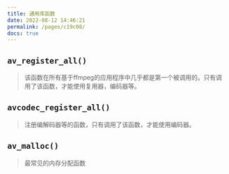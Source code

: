 ```yaml
---
title: 通用库函数
date: 2022-08-12 14:46:21
permalink: /pages/c19c08/
docs: true
---
```

## `av_register_all()`

> 该函数在所有基于ffmpeg的应用程序中几乎都是第一个被调用的。只有调用了该函数，才能使用复用器，编码器等。

## `avcodec_register_all()`

> 注册编解码器等的函数，只有调用了该函数，才能使用编码器。

## `av_malloc()`

> 最常见的内存分配函数
